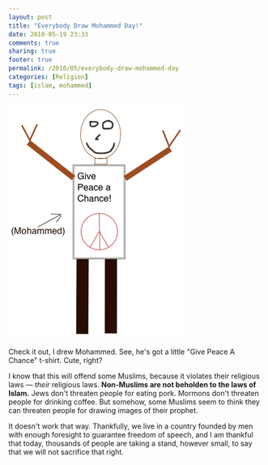 ```yaml
---
layout: post
title: "Everybody Draw Mohammed Day!"
date: 2010-05-19 23:33
comments: true
sharing: true
footer: true
permalink: /2010/05/everybody-draw-mohammed-day
categories: [Religion]
tags: [islam, mohammed]
---
```

<img src='/files/images/Mohammed.jpeg' alt='Mohammed!' />

Check it out, I drew Mohammed. See, he's got a little "Give Peace A Chance" t-shirt. Cute, right?

I know that this will offend some Muslims, because it violates their religious laws — *their* religious laws. **Non-Muslims are not beholden to the laws of Islam.** Jews don't threaten people for eating pork. Mormons don't threaten people for drinking coffee. But somehow, some Muslims seem to think they can threaten people for drawing images of their prophet.

It doesn't work that way. Thankfully, we live in a country founded by men with enough foresight to guarantee freedom of speech, and I am thankful that today, thousands of people are taking a stand, however small, to say that we will not sacrifice that right.
